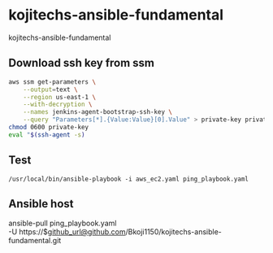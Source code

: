 # kojitechs-ansible-fundamental
kojitechs-ansible-fundamental

## Download ssh key from ssm
```sh
aws ssm get-parameters \
    --output=text \
    --region us-east-1 \
    --with-decryption \
    --names jenkins-agent-bootstrap-ssh-key \
    --query "Parameters[*].{Value:Value}[0].Value" > private-key private-key
chmod 0600 private-key
eval "$(ssh-agent -s)
```
## Test
```
/usr/local/bin/ansible-playbook -i aws_ec2.yaml ping_playbook.yaml
```
## Ansible host
ansible-pull ping_playbook.yaml \
    -U https://$github_url@github.com/Bkoji1150/kojitechs-ansible-fundamental.git 

